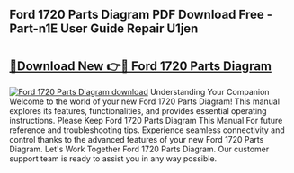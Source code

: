 ## Ford 1720 Parts Diagram PDF Download Free - Part-n1E User Guide Repair U1jen

# <h2><a href="http://dfrtpp.blite.top/?on=Ford+1720+Parts+Diagram">🔗Download New 👉🔴 Ford 1720 Parts Diagram</a></h2>

[![Ford 1720 Parts Diagram download](https://i.imgur.com/lujVjoI.png)](http://dfrtpp.blite.top/?on=Ford+1720+Parts+Diagram)
Understanding Your Companion Welcome to the world of your new Ford 1720 Parts Diagram! This manual explores its features, functionalities, and provides essential operating instructions. Please Keep Ford 1720 Parts Diagram This Manual For future reference and troubleshooting tips. Experience seamless connectivity and control thanks to the advanced features of your new Ford 1720 Parts Diagram. Let's Work Together Ford 1720 Parts Diagram. Our customer support team is ready to assist you in any way possible.
